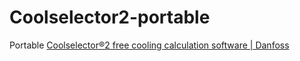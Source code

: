 Coolselector2-portable
======================
Portable [Coolselector®2 free cooling calculation software | Danfoss](https://www.danfoss.com/en/service-and-support/downloads/dcs/coolselector-2)

